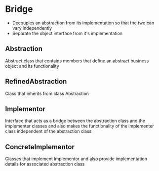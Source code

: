﻿# Bridge
- Decouples an abstraction from its implementation so that the two can vary independently
- Separate the object interface from it's implementation

## Abstraction
Abstract class that contains members that define an abstract business object and its functionality

## RefinedAbstraction
Class that inherits from class Abstraction

## Implementor
Interface that acts as a bridge between the abstraction class and the implementer classes and also makes the functionality of the implementer class independent of the abstraction class

## ConcreteImplementor
Classes that implement Implementor and also provide implementation details for associated abstraction class